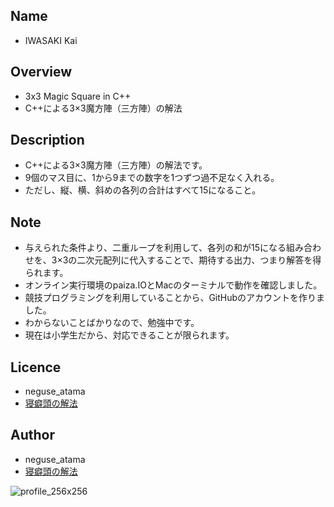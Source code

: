 ## Name
* IWASAKI Kai

## Overview
* 3x3 Magic Square in C++
* C++による3×3魔方陣（三方陣）の解法

## Description
* C++による3×3魔方陣（三方陣）の解法です。
* 9個のマス目に、1から9までの数字を1つずつ過不足なく入れる。
* ただし、縦、横、斜めの各列の合計はすべて15になること。

## Note
* 与えられた条件より、二重ループを利用して、各列の和が15になる組み合わせを、3×3の二次元配列に代入することで、期待する出力、つまり解答を得られます。
* オンライン実行環境のpaiza.IOとMacのターミナルで動作を確認しました。
* 競技プログラミングを利用していることから、GitHubのアカウントを作りました。
* わからないことばかりなので、勉強中です。
* 現在は小学生だから、対応できることが限られます。

## Licence
* neguse_atama
* [寝癖頭の解法](https://neguse-atama.hatenablog.com)

## Author
* neguse_atama
* [寝癖頭の解法](https://neguse-atama.hatenablog.com)

![profile_256x256](https://user-images.githubusercontent.com/62793333/79065145-f3a2a180-7ce8-11ea-9b33-0973ec940251.png)

